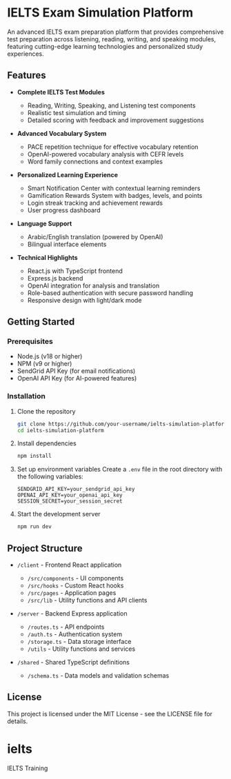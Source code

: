 # IELTS Exam Simulation Platform

An advanced IELTS exam preparation platform that provides comprehensive test preparation across listening, reading, writing, and speaking modules, featuring cutting-edge learning technologies and personalized study experiences.

## Features

- **Complete IELTS Test Modules**
  - Reading, Writing, Speaking, and Listening test components
  - Realistic test simulation and timing
  - Detailed scoring with feedback and improvement suggestions

- **Advanced Vocabulary System**
  - PACE repetition technique for effective vocabulary retention
  - OpenAI-powered vocabulary analysis with CEFR levels
  - Word family connections and context examples

- **Personalized Learning Experience**
  - Smart Notification Center with contextual learning reminders
  - Gamification Rewards System with badges, levels, and points
  - Login streak tracking and achievement rewards
  - User progress dashboard

- **Language Support**
  - Arabic/English translation (powered by OpenAI)
  - Bilingual interface elements

- **Technical Highlights**
  - React.js with TypeScript frontend
  - Express.js backend
  - OpenAI integration for analysis and translation
  - Role-based authentication with secure password handling
  - Responsive design with light/dark mode

## Getting Started

### Prerequisites

- Node.js (v18 or higher)
- NPM (v9 or higher)
- SendGrid API Key (for email notifications)
- OpenAI API Key (for AI-powered features)

### Installation

1. Clone the repository
   ```bash
   git clone https://github.com/your-username/ielts-simulation-platform.git
   cd ielts-simulation-platform
   ```

2. Install dependencies
   ```bash
   npm install
   ```

3. Set up environment variables
   Create a `.env` file in the root directory with the following variables:
   ```
   SENDGRID_API_KEY=your_sendgrid_api_key
   OPENAI_API_KEY=your_openai_api_key
   SESSION_SECRET=your_session_secret
   ```

4. Start the development server
   ```bash
   npm run dev
   ```

## Project Structure

- `/client` - Frontend React application
  - `/src/components` - UI components
  - `/src/hooks` - Custom React hooks
  - `/src/pages` - Application pages
  - `/src/lib` - Utility functions and API clients

- `/server` - Backend Express application
  - `/routes.ts` - API endpoints
  - `/auth.ts` - Authentication system
  - `/storage.ts` - Data storage interface
  - `/utils` - Utility functions and services

- `/shared` - Shared TypeScript definitions
  - `/schema.ts` - Data models and validation schemas

## License

This project is licensed under the MIT License - see the LICENSE file for details.

# ielts
IELTS Training

